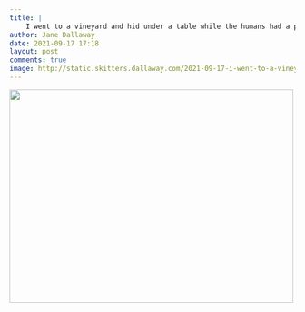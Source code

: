 ```yaml
---
title: |
    I went to a vineyard and hid under a table while the humans had a picnic
author: Jane Dallaway
date: 2021-09-17 17:18
layout: post
comments: true
image: http://static.skitters.dallaway.com/2021-09-17-i-went-to-a-vineyard-and-hid-under-a-table-while-the-humans-had-a-picnic-fullsize-0.jpeg
---
```




<a href="http://static.skitters.dallaway.com/2021-09-17-i-went-to-a-vineyard-and-hid-under-a-table-while-the-humans-had-a-picnic-fullsize-0.jpeg"><img src="http://static.skitters.dallaway.com/2021-09-17-i-went-to-a-vineyard-and-hid-under-a-table-while-the-humans-had-a-picnic-thumb-0.jpeg" width="500" height="375"></a>

